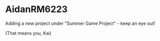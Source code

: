 # AidanRM6223

Adding a new project under "Summer Game Project" - keep an eye out!

(That means you, Kai)
